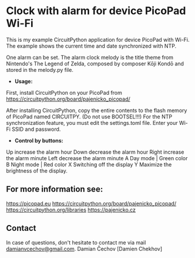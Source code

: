 # Clock with alarm for device PicoPad Wi-Fi

This is my example CircuitPython application for device PicoPad with Wi-Fi.
The example shows the current time and date synchronized with NTP. 

One alarm can be set. The alarm clock melody is the title theme 
from Nintendo's The Legend of Zelda, composed by composer Kōji Kondō
and stored in the melody.py file.

- **Usage:**

First, install CircuitPython on your PicoPad from 
https://circuitpython.org/board/pajenicko_picopad/

After installing CircuitPython, copy the entire contents to 
the flash memory of PicoPad named CIRCUITPY. (Do not use BOOTSEL!!!)
For the NTP synchronization feature, you must edit the settings.toml file.
Enter your Wi-Fi SSID and password.

- **Control by buttons:**

Up 	increase the alarm hour
Down 	decrease the alarm hour
Right 	increase the alarm minute
Left 	decrease the alarm minute
A 	Day mode | Green color
B 	Night mode | Red color
X 	Switching off the display
Y 	Maximize the brightness of the display.

## For more information see:

https://picopad.eu
https://circuitpython.org/board/pajenicko_picopad/
https://circuitpython.org/libraries
https://pajenicko.cz


## Contact
In case of questions, don't hesitate to contact me via mail damianvcechov@gmail.com.
Damian Čechov [Damien Chekhov]

